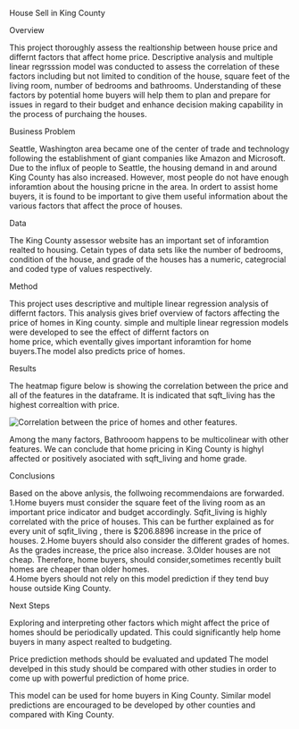  House Sell in King County

Overview

This project thoroughly assess the realtionship between house price and differnt factors that affect home price. 
Descriptive analysis and multiple linear regrsssion model was conducted to assess the correlation of these factors
including but not limited to condition of the house, square feet of the living room, number of bedrooms and bathrooms.
Understanding of these factors by potential home buyers will help them to plan and prepare for issues in regard to their budget
and enhance decision making capability in the process of purchaing the houses.

Business Problem

Seattle, Washington area became one of the center of trade and technology following the establishment of giant companies
like Amazon and Microsoft. Due to the influx of people to Seattle, the housing demand in and around King County has
also increased. However, most people do not have enough inforamtion about the housing pricne in the area. In ordert to assist
home buyers, it is found to be important to give them useful information about the various factors that affect the proce of houses.


Data 

The King County assessor website has an important set of inforamtion realted to housing.
Cetain types of data sets like the number of bedrooms, condition of the house, and grade
of the houses has a numeric, categrocial and coded type of values respectively.

Method

This project uses descriptive and multiple linear regression analysis of differnt factors.
This analysis gives brief overview of factors affecting the price of homes in King county.
simple and multiple linear regression models were developed to see the effect of differnt factors on  
home price, which eventally gives important inforamtion for home buyers.The model also predicts price of homes.

Results 

The heatmap figure below is showing the correlation between the price and all of the features in the dataframe. 
It is indicated that sqft_living has the highest correaltion with price.

![Correlation between the price of homes and other features](https://user-images.githubusercontent.com/37712711/136503211-523892ef-e32d-44ba-aac5-32477b87defb.png).

Among the many factors, Bathrooom happens to be multicolinear with other features.
We can conclude that home pricing in King County is highyl affected or positively asociated with sqft_living and home grade.


Conclusions

Based on the above anlysis, the follwoing recommendaions are forwarded.
1.Home buyers must consider the square feet of the living room as an important price indicator and budget accordingly. 
   Sqfit_living is highly correlated with the price of houses. This can be further explained as for every unit of sqfit_living ,
   there is $206.8896 increase in the price of houses.
2.Home buyers should also consider the different grades of homes. As the grades increase, the price also increase.
3.Older houses are not cheap. Therefore, home buyers, should consider,sometimes recently built homes are cheaper than older homes.  
4.Home byers should not rely on this model prediction if they tend buy house outside King County.

Next Steps

Exploring and interpreting other factors which might affect the price of homes should be periodically updated. 
This could significantly help home buyers in many aspect realted to budgeting.

Price prediction methods should be evaluated and updated
The model develped in this study should be compared with other studies in order to come up with powerful prediction of home price.

This model can be used for home buyers in King County. 
Similar model predictions are encouraged to be developed by other counties and compared with King County.







